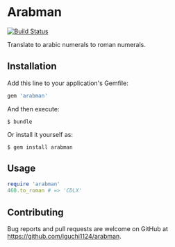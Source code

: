 # Arabman

[![Build Status](https://travis-ci.org/iguchi1124/arabman.svg)](https://travis-ci.org/iguchi1124/arabman)

Translate to arabic numerals to roman numerals.

## Installation

Add this line to your application's Gemfile:

```ruby
gem 'arabman'
```

And then execute:

    $ bundle

Or install it yourself as:

    $ gem install arabman

## Usage

```ruby
require 'arabman'
460.to_roman # => 'CDLX'
```

## Contributing

Bug reports and pull requests are welcome on GitHub at https://github.com/iguchi1124/arabman.
